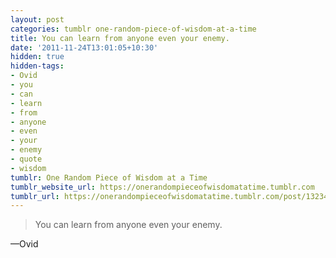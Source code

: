```yaml
---
layout: post
categories: tumblr one-random-piece-of-wisdom-at-a-time
title: You can learn from anyone even your enemy.
date: '2011-11-24T13:01:05+10:30'
hidden: true
hidden-tags:
- Ovid
- you
- can
- learn
- from
- anyone
- even
- your
- enemy
- quote
- wisdom
tumblr: One Random Piece of Wisdom at a Time
tumblr_website_url: https://onerandompieceofwisdomatatime.tumblr.com
tumblr_url: https://onerandompieceofwisdomatatime.tumblr.com/post/13234064745/you-can-learn-from-anyone-even-your-enemy
---
```

> You can learn from anyone even your enemy.

—Ovid
